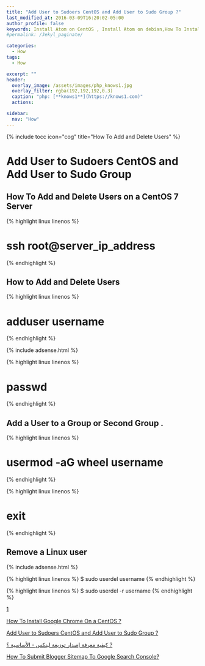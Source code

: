 ```yaml
---
title: "Add User to Sudoers CentOS and Add User to Sudo Group ?"
last_modified_at: 2016-03-09T16:20:02-05:00
author_profile: false
keywords: Install Atom on CentOS , Install Atom on debian,How To Install Google Chrome On a CentOS ?,Add User to Sudoers CentOS and Add User to Sudo Group,
#permalink: /Jekyl_paginate/

categories:
  - How
tags:
  - How

excerpt: ""
header:
  overlay_image: /assets/images/php_knows1.jpg
  overlay_filter: rgba(192,192,192,0.3)
  caption: "php: [**knows1**](https://knows1.com)"
  actions:

sidebar:
  nav: "How"
---
```

{% include tocc icon="cog" title="How To Add and Delete Users" %}


# Add User to Sudoers CentOS and Add User to Sudo Group

## How To Add and Delete Users on a CentOS 7 Server

{% highlight linux linenos %}
# ssh root@server_ip_address
{% endhighlight %}

## How to Add and Delete Users

{% highlight linux linenos %}
# adduser username
{% endhighlight %}

{% include adsense.html %}

{% highlight linux linenos %}
# passwd
{% endhighlight %}

## Add a User to a Group or Second Group .

{% highlight linux linenos %}
# usermod -aG wheel username
{% endhighlight %}

{% highlight linux linenos %}
# exit
{% endhighlight %}
## Remove a Linux user

{% include adsense.html %}

{% highlight linux linenos %}
$ sudo userdel username
{% endhighlight %}

{% highlight linux linenos %}
$ sudo userdel -r username
{% endhighlight %}

[1](https://fragen.knows1.com/tags/#how)

[How To Install Google Chrome On a CentOS ?](https://fragen.knows1.com/how/To-Install-Google-Chrome-On-a-CentOS/)

[Add User to Sudoers CentOS and Add User to Sudo Group ?](https://fragen.knows1.com/how/To-Add-User-to-Sudoers-CentOS-and-Add-User-to-Sudo-Group/)

[كيفية معرفة إصدار توزيعة لينكس - الأساسية ؟ ?](https://fragen.knows1.com/how/%D9%83%D9%8A%D9%81%D9%8A%D8%A9-%D9%85%D8%B9%D8%B1%D9%81%D8%A9-%D8%A5%D8%B5%D8%AF%D8%A7%D8%B1-%D8%AA%D9%88%D8%B2%D9%8A%D8%B9%D8%A9-linux-%D8%A7%D9%84%D8%A3%D8%B3%D8%A7%D8%B3%D9%8A%D8%A9/)

[How To Submit Blogger Sitemap To Google Search Console?](https://fragen.knows1.com/how/How-To-Submit-Blogger-Sitemap-To-Google-Search-Console/)

